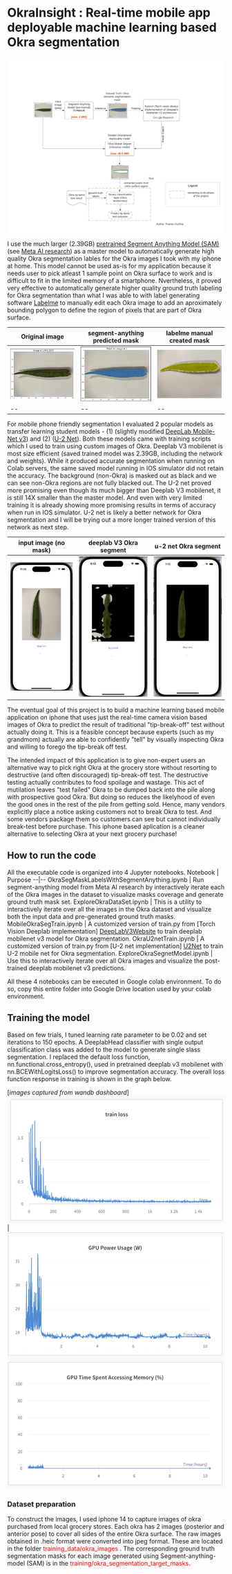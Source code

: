 # OkraInsight : Real-time mobile app deployable machine learning based Okra segmentation

![Overall Pipeline ](./__artifacts/okra_insight.png) 

I use the much larger (2.39GB) [<u>pretrained Segment Anything Model (SAM)</u>][SAMGithub] (see [<u>Meta AI research</u>][SAMWebsite]) as a master model to automatically generate high quality Okra segmentation lables for the Okra images I took with my iphone at home. This model cannot be used as-is for my application because it needs user to pick atleast 1 sample point on Okra surface to work and is difficult to fit in the limited memory of a smartphone. Nvertheless, it proved very effective to automatically generate higher quality ground truth labeling for Okra segmentation than what I was able to with label generating software [<u>Labelme</u>][LabelmeWebsite] to manually edit each Okra image to add an aproximately bounding polygon to define the region of pixels that are part of Okra surface. 


Original image | segment-anything predicted mask | labelme manual created mask
--|--|--
![input image ](./__artifacts/input_image.png) | ![segment-anything ](./__artifacts/ground_truth.png) | ![labelme ](./__artifacts/labelme.png)
--|--|--

For mobile phone friendly segmentation I evaluated 2 popular models as transfer learning student models - (1) (slightly modified [<u>DeepLab Mobile-Net v3</u>][DeepLabV3Website]) and (2) ([<u>U-2 Net</u>][U2Net]). Both these models came with training scripts which I used to train using custom images of Okra. Deeplab V3 mobilenet is most size efficient (saved trained model was 2.39GB, including the network and weights). While it produced accurate segmentation when running on Colab servers, the same saved model running in IOS simulator did not retain the accuracy. The background (non-Okra) is masked out as black and we can see non-Okra regions are not fully blacked out. The U-2 net proved more promising even though its much bigger than Deeplab V3 mobilenet, it is still 14X smaller than the master model. And even with very limited training it is already showing more promising results in terms of accuracy when run in IOS simulator. U-2 net is likely a better network for Okra segmentation and I will be trying out a more longer trained version of this network as next step. 

input image (no mask) | deeplab V3 Okra segment | u-2 net Okra segment
--|--|--
![input image ](./__artifacts/ios_sim-input.png) | ![deeplabV3 ](./__artifacts/ios_sim-deeplabv3-segment.png) | ![u2net ](./__artifacts/ios_sim-u2net-segment.png)


The eventual goal of this project is to build a machine learning based mobile application on iphone that uses just the real-time camera vision based images of Okra to predict the result of traditional "tip-break-off" test without actually doing it. This is a feasible concept because experts (such as my grandmom) actually are able to confidently "tell" by visually inspecting Okra and willing to forego the tip-break off test. 

The intended impact of this application is to give non-expert users an alternative way to pick right Okra at the grocery store without resorting to destructive (and often discouraged) tip-break-off test. The destructive testing actually contributes to food spoilage and wastage. This act of mutilation leaves "test failed" Okra to be dumped back into the pile along with prospective good Okra. But doing so reduces the likelyhood of even the good ones in the rest of the pile from getting sold. Hence, many vendors explicitly place a notice asking customers not to break Okra to test. And some vendors package them so customers can see but cannot individually break-test before purchase. This iphone based aplication is a cleaner alternative to selecting Okra at your next grocery purchase!




## How to run the code
All the executable code is organized into 4 Jupyter notebooks. 
Notebook | Purpose
--|--
OkraSegMaskLabelsWithSegmentAnything.ipynb | Run segment-anything model from Meta AI research by interactively iterate each of the Okra images in the dataset to visualize masks coverage and generate ground truth mask set. 
ExploreOkraDataSet.ipynb | This is a utility to interactively iterate over all the images in the Okra dataset and visualize both the input data and pre-generated ground truth masks.
MobileOkraSegTrain.ipynb | A customized version of train.py from [Torch Vision Deeplab implementation] [DeepLabV3Website] to train deeplab mobilenet v3 model for Okra segmentation. 
OkraU2netTrain.ipynb | A customized version of train.py from [U-2 net implementation] [U2Net] to train U-2 mobile net for Okra segmentation.
ExploreOkraSegnetModel.ipynb | Use this to interactively iterate over all Okra images and visualize the post-trained deeplab mobilenet v3 predictions.


All these 4 notebooks can be executed in Google colab environment. To do so, copy this entire folder into Google Drive location used by your colab environment. 

## Training the model
Based on few trials, I tuned learning rate parameter to be 0.02 and set iterations to 150 epochs. A DeeplabHead classifier with single output classification class was added to the model to generate single slass segmentation. I replaced the default loss function, nn.functional.cross_entropy(), used in pretrained deeplab v3 mobilenet with nn.BCEWithLogitsLoss() to improve segmentation accuracy. The overall loss function response in training is shown in the graph below.  

[<i>images captured from wandb dashboard</i>]
![training loss ](./__artifacts/training_loss_function.png) | ![training loss ](./__artifacts/gpu_usage.png)

### Dataset preparation

To construct the images, I used iphone 14 to capture images of okra purchased from local grocery stores. Each okra has 2 images (posterior and anterior pose) to cover all sides of the entire Okra surface. The raw images obtained in .heic format were converted into jpeg format. These are located in the folder <span style="color:red"> training_data/okra_images </span>. The corresponding ground truth segmentation masks for each image generated using Segment-anything-model (SAM) is in the <span style="color:red">training/okra_segmentation_target_masks</span>.



[DeepLabV3Website]: <https://github.com/pytorch/vision/tree/main/references/segmentation> "example text"
[SAMGithub]: <https://github.com/facebookresearch/segment-anything>
[SAMWebsite]: <https://ai.meta.com/research/publications/segment-anything/>
[LabelmeWebsite]: <http://labelme.csail.mit.edu/guidelines.html>
[PytorchUnet]: <https://github.com/milesial/Pytorch-UNet/tree/master>
[DeeplabOnIOS]: <https://pytorch.org/tutorials/beginner/deeplabv3_on_ios.html>
[U2Net]: <https://github.com/xuebinqin/U-2-Net>
